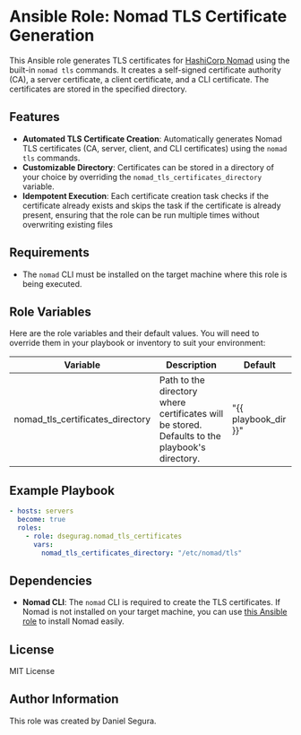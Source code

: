 # Ansible Role: Nomad TLS Certificate Generation

This Ansible role generates TLS certificates for [HashiCorp Nomad](https://www.nomadproject.io/) using the built-in `nomad tls` commands. It creates a self-signed certificate authority (CA), a server certificate, a client certificate, and a CLI certificate. The certificates are stored in the specified directory.

## Features

- **Automated TLS Certificate Creation**: Automatically generates Nomad TLS certificates (CA, server, client, and CLI certificates) using the `nomad tls` commands.
- **Customizable Directory**: Certificates can be stored in a directory of your choice by overriding the `nomad_tls_certificates_directory` variable.
- **Idempotent Execution**: Each certificate creation task checks if the certificate already exists and skips the task if the certificate is already present, ensuring that the role can be run multiple times without overwriting existing files

## Requirements

- The `nomad` CLI must be installed on the target machine where this role is being executed.

## Role Variables

Here are the role variables and their default values. You will need to override them in your playbook or inventory to suit your environment:

| Variable | Description | Default |
| - | - | - |
| nomad_tls_certificates_directory | Path to the directory where certificates will be stored. Defaults to the playbook's directory. | "{{ playbook_dir }}" |

## Example Playbook

```yaml
- hosts: servers
  become: true
  roles:
    - role: dsegurag.nomad_tls_certificates
      vars:
        nomad_tls_certificates_directory: "/etc/nomad/tls"
```

## Dependencies

- **Nomad CLI**: The `nomad` CLI is required to create the TLS certificates. If Nomad is not installed on your target machine, you can use [this Ansible role](https://github.com/dsegurag/ansible-role-nomad-installation) to install Nomad easily.

## License

MIT License

## Author Information

This role was created by Daniel Segura.
